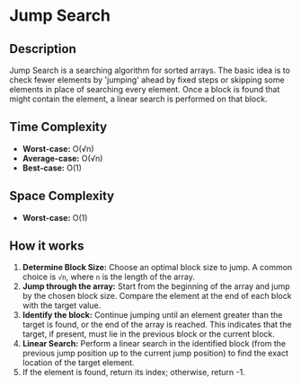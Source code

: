 # Jump Search

## Description
Jump Search is a searching algorithm for sorted arrays. The basic idea is to check fewer elements by 'jumping' ahead by fixed steps or skipping some elements in place of searching every element. Once a block is found that might contain the element, a linear search is performed on that block.

## Time Complexity
*   **Worst-case:** O(√n)
*   **Average-case:** O(√n)
*   **Best-case:** O(1)

## Space Complexity
*   **Worst-case:** O(1)

## How it works
1.  **Determine Block Size:** Choose an optimal block size to jump. A common choice is `√n`, where `n` is the length of the array.
2.  **Jump through the array:** Start from the beginning of the array and jump by the chosen block size. Compare the element at the end of each block with the target value.
3.  **Identify the block:** Continue jumping until an element greater than the target is found, or the end of the array is reached. This indicates that the target, if present, must lie in the previous block or the current block.
4.  **Linear Search:** Perform a linear search in the identified block (from the previous jump position up to the current jump position) to find the exact location of the target element.
5.  If the element is found, return its index; otherwise, return -1.
